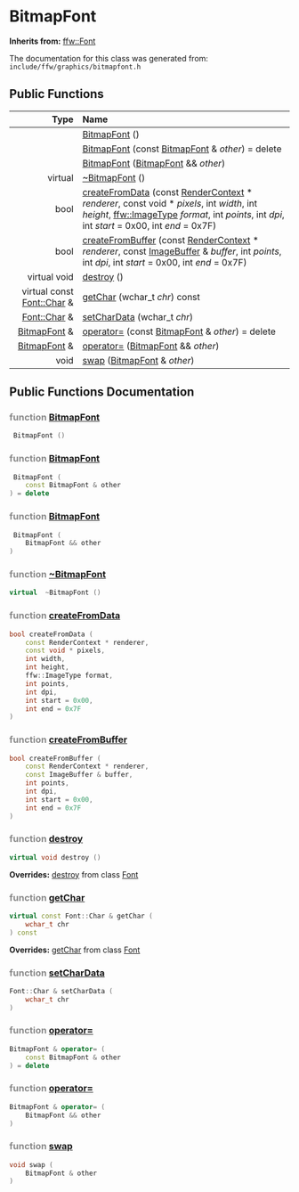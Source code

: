 BitmapFont
===================================


**Inherits from:** [ffw::Font](ffw_Font.html)

The documentation for this class was generated from: `include/ffw/graphics/bitmapfont.h`



## Public Functions

| Type | Name |
| -------: | :------- |
|   | [BitmapFont](#546cd6a8) ()  |
|   | [BitmapFont](#7530436b) (const [BitmapFont](ffw_BitmapFont.html) & _other_) = delete  |
|   | [BitmapFont](#adf8c444) ([BitmapFont](ffw_BitmapFont.html) && _other_)  |
|  virtual  | [~BitmapFont](#0ee20c93) ()  |
|  bool | [createFromData](#ba7618f3) (const [RenderContext](ffw_RenderContext.html) * _renderer_, const void * _pixels_, int _width_, int _height_, [ffw::ImageType](ffw.html#fa711f90) _format_, int _points_, int _dpi_, int _start_ = 0x00, int _end_ = 0x7F)  |
|  bool | [createFromBuffer](#e262df3e) (const [RenderContext](ffw_RenderContext.html) * _renderer_, const [ImageBuffer](ffw_ImageBuffer.html) & _buffer_, int _points_, int _dpi_, int _start_ = 0x00, int _end_ = 0x7F)  |
|  virtual void | [destroy](#26f48bba) ()  |
|  virtual const [Font::Char](ffw_Font_Char.html) & | [getChar](#ba912469) (wchar_t _chr_) const  |
|  [Font::Char](ffw_Font_Char.html) & | [setCharData](#f39e79f6) (wchar_t _chr_)  |
|  [BitmapFont](ffw_BitmapFont.html) & | [operator=](#19702695) (const [BitmapFont](ffw_BitmapFont.html) & _other_) = delete  |
|  [BitmapFont](ffw_BitmapFont.html) & | [operator=](#5aed97c9) ([BitmapFont](ffw_BitmapFont.html) && _other_)  |
|  void | [swap](#8a5925cd) ([BitmapFont](ffw_BitmapFont.html) & _other_)  |


## Public Functions Documentation

### <span style="opacity:0.5;">function</span> <a id="546cd6a8" href="#546cd6a8">BitmapFont</a>

```cpp
 BitmapFont () 
```



### <span style="opacity:0.5;">function</span> <a id="7530436b" href="#7530436b">BitmapFont</a>

```cpp
 BitmapFont (
    const BitmapFont & other
) = delete 
```



### <span style="opacity:0.5;">function</span> <a id="adf8c444" href="#adf8c444">BitmapFont</a>

```cpp
 BitmapFont (
    BitmapFont && other
) 
```



### <span style="opacity:0.5;">function</span> <a id="0ee20c93" href="#0ee20c93">~BitmapFont</a>

```cpp
virtual  ~BitmapFont () 
```



### <span style="opacity:0.5;">function</span> <a id="ba7618f3" href="#ba7618f3">createFromData</a>

```cpp
bool createFromData (
    const RenderContext * renderer,
    const void * pixels,
    int width,
    int height,
    ffw::ImageType format,
    int points,
    int dpi,
    int start = 0x00,
    int end = 0x7F
) 
```



### <span style="opacity:0.5;">function</span> <a id="e262df3e" href="#e262df3e">createFromBuffer</a>

```cpp
bool createFromBuffer (
    const RenderContext * renderer,
    const ImageBuffer & buffer,
    int points,
    int dpi,
    int start = 0x00,
    int end = 0x7F
) 
```



### <span style="opacity:0.5;">function</span> <a id="26f48bba" href="#26f48bba">destroy</a>

```cpp
virtual void destroy () 
```



**Overrides:** [destroy](/doc/ffw_Font.md#ad63e5d2) from class [Font](/doc/ffw_Font.md)

### <span style="opacity:0.5;">function</span> <a id="ba912469" href="#ba912469">getChar</a>

```cpp
virtual const Font::Char & getChar (
    wchar_t chr
) const 
```



**Overrides:** [getChar](/doc/ffw_Font.md#d843f542) from class [Font](/doc/ffw_Font.md)

### <span style="opacity:0.5;">function</span> <a id="f39e79f6" href="#f39e79f6">setCharData</a>

```cpp
Font::Char & setCharData (
    wchar_t chr
) 
```



### <span style="opacity:0.5;">function</span> <a id="19702695" href="#19702695">operator=</a>

```cpp
BitmapFont & operator= (
    const BitmapFont & other
) = delete 
```



### <span style="opacity:0.5;">function</span> <a id="5aed97c9" href="#5aed97c9">operator=</a>

```cpp
BitmapFont & operator= (
    BitmapFont && other
) 
```



### <span style="opacity:0.5;">function</span> <a id="8a5925cd" href="#8a5925cd">swap</a>

```cpp
void swap (
    BitmapFont & other
) 
```





